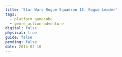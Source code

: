 ```yaml
---
title: 'Star Wars Rogue Squadron II: Rogue Leader'
tags:
  - platform_gamecube
  - genre_action-adventure
digital: false
physical: true
guide: false
pending: false
date: 2014-02-10
---
```

